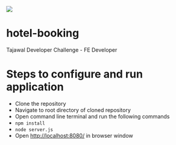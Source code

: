 <a href="https://codeclimate.com/github/sibtainnorain/hotel-booking/maintainability"><img src="https://api.codeclimate.com/v1/badges/27a035c9fa4c31cca6fc/maintainability" /></a>

# hotel-booking
Tajawal Developer Challenge - FE Developer

<h1>Steps to configure and run application</h1>

<ul>
	<li>Clone the repository</li>
	<li>Navigate to root directory of cloned repository</li>
	<li>Open command line terminal and run the following commands</li>
	<li><code>npm install</code></li>
	<li><code>node server.js</code></li>
	<li>Open <a href="http://localhost:8080/">http://localhost:8080/</a> in browser window</li>
</ul>
